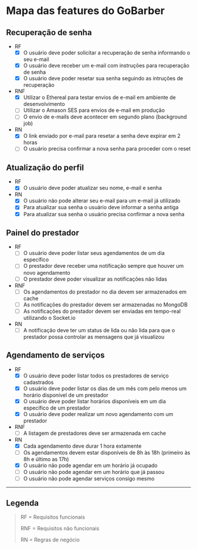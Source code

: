 # Mapa das features do GoBarber

## Recuperação de senha

- RF
  - [x] O usuário deve poder solicitar a recuperação de senha informando o seu e-mail
  - [x] O usuário deve receber um e-mail com instruções para recuperação de senha
  - [x] O usuário deve poder resetar sua senha seguindo as intruções de recuperação

- RNF
  - [x] Utilizar o Ethereal para testar envios de e-mail em ambiente de desenvolvimento
  - [ ] Utilizar o Amason SES para envios de e-mail em produção
  - [ ] O envio de e-mails deve acontecer em segundo plano (background job)

- RN
  - [x] O link enviado por e-mail para resetar a senha deve expirar em 2 horas
  - [ ] O usuário precisa confirmar a nova senha para proceder com o reset

## Atualização do perfil

- RF
  - [x] O usuário deve poder atualizar seu nome, e-mail e senha

- RN
  - [x] O usuário não pode alterar seu e-mail para um e-mail já utilizado
  - [x] Para atualizar sua senha o usuário deve informar a senha antiga
  - [x] Para atualizar sua senha o usuário precisa confirmar a nova senha

## Painel do prestador

- RF
  - [ ] O usuário deve poder listar seus agendamentos de um dia específico
  - [ ] O prestador deve receber uma notificação sempre que houver um novo agendamento
  - [ ] O prestador deve poder visualizar as notificações não lidas

- RNF
  - [ ] Os agendamentos do prestador no dia devem ser armazenados em cache
  - [ ] As notificações do prestador devem ser armazenadas no MongoDB
  - [ ] As notificações do prestador devem ser enviadas em tempo-real utilizando o Socket.io

- RN
  - [ ] A notificação deve ter um status de lida ou não lida para que o prestador possa controlar as mensagens que já visualizou

## Agendamento de serviços

- RF
  - [x] O usuário deve poder listar todos os prestadores de serviço cadastrados
  - [x] O usuário deve poder listar os dias de um mês com pelo menos um horário disponível de um prestador
  - [x] O usuário deve poder listar horários disponíveis em um dia específico de um prestador
  - [x] O usuário deve poder realizar um novo agendamento com um prestador

- RNF
  - [ ] A listagem de prestadores deve ser armazenada em cache

- RN
  - [x] Cada agendamento deve durar 1 hora extamente
  - [ ] Os agendamentos devem estar disponíveis de 8h às 18h (primeiro às 8h e último as 17h)
  - [x] O usuário não pode agendar em um horário já ocupado
  - [ ] O usuário não pode agendar em um horário que já passou
  - [ ] O usuário não pode agendar serviços consigo mesmo

----

## Legenda

> RF = Requisitos funcionais
>
> RNF = Requisitos não funcionais
>
> RN = Regras de negócio
